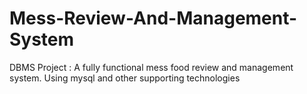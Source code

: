 # Mess-Review-And-Management-System

DBMS Project : A fully functional mess food review and management system. Using mysql and other supporting technologies

